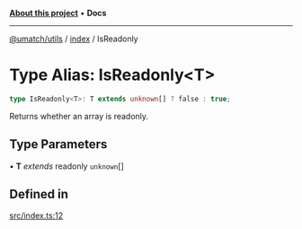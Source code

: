 [**About this project**](../../README.md) • **Docs**

***

[@umatch/utils](../../api.md) / [index](../README.md) / IsReadonly

# Type Alias: IsReadonly\<T\>

```ts
type IsReadonly<T>: T extends unknown[] ? false : true;
```

Returns whether an array is readonly.

## Type Parameters

• **T** *extends* readonly `unknown`[]

## Defined in

[src/index.ts:12](https://github.com/umatch-oficial/utils/blob/main/src/index.ts#L12)
